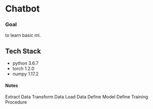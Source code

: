 # Chatbot

### Goal

to learn basic ml.

## Tech Stack

- python 3.6.7
- torch 1.2.0
- numpy 1.17.2

#### Notes

Extract Data
Transform Data
Load Data
Define Model
Define Training Procedure
